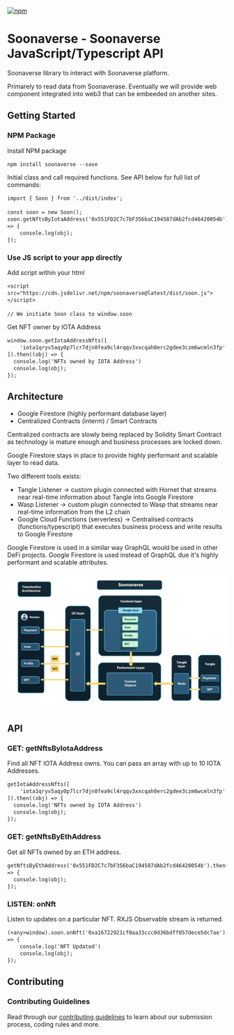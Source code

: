 [![npm](https://img.shields.io/npm/v/soonaverse?logo=npm)](https://www.npmjs.com/package/soonaverse)

# Soonaverse - Soonaverse JavaScript/Typescript API

Soonaverse library to interact with Soonaverse platform. 

Primarely to read data from Soonaverase. Eventually we will provide web component integrated into web3 that can be embeeded on another sites.

## Getting Started

### NPM Package
Install NPM package
```
npm install soonaverse --save
```

Initial class and call required functions. See API below for full list of commands:
```
import { Soon } from '../dist/index';

const soon = new Soon();
soon.getNftsByIotaAddress('0x551FD2C7c7bF356baC194587dAb2fcd46420054b').then((obj) => {
    console.log(obj);
});
```

### Use JS script to your app directly
Add script within your html
```
<script src="https://cdn.jsdelivr.net/npm/soonaverse@latest/dist/soon.js"></script>

// We initiate Soon class to window.soon
```

Get NFT owner by IOTA Address
```
window.soon.getIotaAddressNfts([
    'iota1qryv5aqy0p7lcr7djn8fea9cl4rqqv3xxcqah0erc2gdee3czm6wcmln3fp'
]).then((obj) => {
  console.log('NFTs owned by IOTA Address')
  console.log(obj);
});
```

## Architecture
- Google Firestore (highly performant database layer)
- Centralized Contracts (interm) / Smart Contracts
 
Centralized contracts are slowly being replaced by Solidity Smart Contract as technology is mature enough and business processes are locked down. 

Google Firestore stays in place to provide highly performant and scalable layer to read data. 

Two different tools exists:
- Tangle Listener -> custom plugin connected with Hornet that streams near real-time information about Tangle into Google Firestore
- Wasp Listener -> custom plugin connected to Wasp that streams near real-time information from the L2 chain
- Google Cloud Functions (serverless) -> Centralised contracts (functions/typescript) that executes business process and write results to Google Firestore

Google Firestore is used in a similar way GraphQL would be used in other DeFi projects. Google Firestore is used instead of GraphQL due it's highly performant and scalable attributes.

![Soonaverse High-level architecture](/assets/architecture_stages.webp)

## API

### GET: getNftsByIotaAddress
Find all NFT IOTA Address owns. You can pass an array with up to 10 IOTA Addresses.
```
getIotaAddressNfts([
    'iota1qryv5aqy0p7lcr7djn8fea9cl4rqqv3xxcqah0erc2gdee3czm6wcmln3fp'
]).then((obj) => {
  console.log('NFTs owned by IOTA Address')
  console.log(obj);
});
```

### GET: getNftsByEthAddress
Get all NFTs owned by an ETH address.
```
getNftsByEthAddress('0x551FD2C7c7bF356baC194587dAb2fcd46420054b').then((obj) => {
  console.log(obj);
});
```

### LISTEN: onNft
Listen to updates on a particular NFT. RXJS Observable stream is returned.

```
(<any>window).soon.onNft('0xa16722921cf0aa33ccc0d36bdff057dece5dc7ae').subscribe((obj) => {
    console.log('NFT Updated')
    console.log(obj);
});

```

## Contributing

### Contributing Guidelines

Read through our [contributing guidelines](CONTRIBUTING.md) to learn about our submission process, coding rules and more.